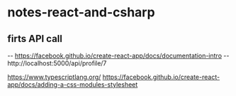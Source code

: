 # notes-react-and-csharp


## firts API call

-- https://facebook.github.io/create-react-app/docs/documentation-intro
-- http://localhost:5000/api/profile/7

https://www.typescriptlang.org/
https://facebook.github.io/create-react-app/docs/adding-a-css-modules-stylesheet




